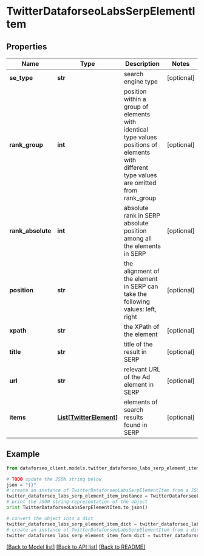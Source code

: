 # TwitterDataforseoLabsSerpElementItem


## Properties

Name | Type | Description | Notes
------------ | ------------- | ------------- | -------------
**se_type** | **str** | search engine type | [optional] 
**rank_group** | **int** | position within a group of elements with identical type values positions of elements with different type values are omitted from rank_group | [optional] 
**rank_absolute** | **int** | absolute rank in SERP absolute position among all the elements in SERP | [optional] 
**position** | **str** | the alignment of the element in SERP can take the following values: left, right | [optional] 
**xpath** | **str** | the XPath of the element | [optional] 
**title** | **str** | title of the result in SERP | [optional] 
**url** | **str** | relevant URL of the Ad element in SERP | [optional] 
**items** | [**List[TwitterElement]**](TwitterElement.md) | elements of search results found in SERP | [optional] 

## Example

```python
from dataforseo_client.models.twitter_dataforseo_labs_serp_element_item import TwitterDataforseoLabsSerpElementItem

# TODO update the JSON string below
json = "{}"
# create an instance of TwitterDataforseoLabsSerpElementItem from a JSON string
twitter_dataforseo_labs_serp_element_item_instance = TwitterDataforseoLabsSerpElementItem.from_json(json)
# print the JSON string representation of the object
print TwitterDataforseoLabsSerpElementItem.to_json()

# convert the object into a dict
twitter_dataforseo_labs_serp_element_item_dict = twitter_dataforseo_labs_serp_element_item_instance.to_dict()
# create an instance of TwitterDataforseoLabsSerpElementItem from a dict
twitter_dataforseo_labs_serp_element_item_form_dict = twitter_dataforseo_labs_serp_element_item.from_dict(twitter_dataforseo_labs_serp_element_item_dict)
```
[[Back to Model list]](../README.md#documentation-for-models) [[Back to API list]](../README.md#documentation-for-api-endpoints) [[Back to README]](../README.md)


